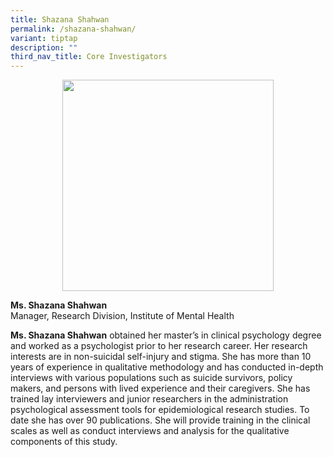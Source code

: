 ```yaml
---
title: Shazana Shahwan
permalink: /shazana-shahwan/
variant: tiptap
description: ""
third_nav_title: Core Investigators
---
```

<div class="isomer-image-wrapper">
<img style="box-sizing: inherit; font-family: Lato, sans-serif; max-width: 100%; height: auto; display: block; margin: auto; width: 338.125px;" height="auto" width="100%" alt="" src="https://staging.d15invg1m5z48.amplifyapp.com/images/Portraits/Shaz/DSC1455.jpg">
</div>
<p><strong>Ms. Shazana Shahwan</strong>
<br>Manager, Research Division, Institute of Mental Health</p>
<p><strong>Ms. Shazana Shahwan</strong> obtained her master’s in clinical
psychology degree and worked as a psychologist prior to her research career.
Her research interests are in non-suicidal self-injury and stigma. She
has more than 10 years of experience in qualitative methodology and has
conducted in-depth interviews with various populations such as suicide
survivors, policy makers, and persons with lived experience and their caregivers.
She has trained lay interviewers and junior researchers in the administration
psychological assessment tools for epidemiological research studies. To
date she has over 90 publications. She will provide training in the clinical
scales as well as conduct interviews and analysis for the qualitative components
of this study.</p>